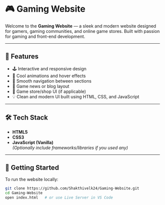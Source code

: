 # 🎮 Gaming Website

Welcome to the **Gaming Website** — a sleek and modern website designed for gamers, gaming communities, and online game stores. Built with passion for gaming and front-end development.



---

## 🌟 Features

- 🕹️ Interactive and responsive design
- 🎨 Cool animations and hover effects
- 🧭 Smooth navigation between sections
- 📰 Game news or blog layout
- 🛒 Game store/shop UI (if applicable)
- 💡 Clean and modern UI built using HTML, CSS, and JavaScript

---

## 🛠️ Tech Stack

- **HTML5**
- **CSS3**
- **JavaScript (Vanilla)**  
*(Optionally include frameworks/libraries if you used any)*

---

## 🚀 Getting Started

To run the website locally:

```bash
git clone https://github.com/Shakthivelk24/Gaming-Website.git
cd Gaming-Website
open index.html   # or use Live Server in VS Code
